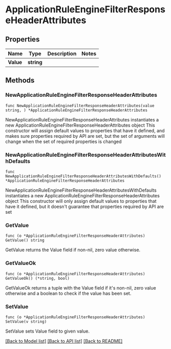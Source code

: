 # ApplicationRuleEngineFilterResponseHeaderAttributes

## Properties

Name | Type | Description | Notes
------------ | ------------- | ------------- | -------------
**Value** | **string** |  | 

## Methods

### NewApplicationRuleEngineFilterResponseHeaderAttributes

`func NewApplicationRuleEngineFilterResponseHeaderAttributes(value string, ) *ApplicationRuleEngineFilterResponseHeaderAttributes`

NewApplicationRuleEngineFilterResponseHeaderAttributes instantiates a new ApplicationRuleEngineFilterResponseHeaderAttributes object
This constructor will assign default values to properties that have it defined,
and makes sure properties required by API are set, but the set of arguments
will change when the set of required properties is changed

### NewApplicationRuleEngineFilterResponseHeaderAttributesWithDefaults

`func NewApplicationRuleEngineFilterResponseHeaderAttributesWithDefaults() *ApplicationRuleEngineFilterResponseHeaderAttributes`

NewApplicationRuleEngineFilterResponseHeaderAttributesWithDefaults instantiates a new ApplicationRuleEngineFilterResponseHeaderAttributes object
This constructor will only assign default values to properties that have it defined,
but it doesn't guarantee that properties required by API are set

### GetValue

`func (o *ApplicationRuleEngineFilterResponseHeaderAttributes) GetValue() string`

GetValue returns the Value field if non-nil, zero value otherwise.

### GetValueOk

`func (o *ApplicationRuleEngineFilterResponseHeaderAttributes) GetValueOk() (*string, bool)`

GetValueOk returns a tuple with the Value field if it's non-nil, zero value otherwise
and a boolean to check if the value has been set.

### SetValue

`func (o *ApplicationRuleEngineFilterResponseHeaderAttributes) SetValue(v string)`

SetValue sets Value field to given value.



[[Back to Model list]](../README.md#documentation-for-models) [[Back to API list]](../README.md#documentation-for-api-endpoints) [[Back to README]](../README.md)


